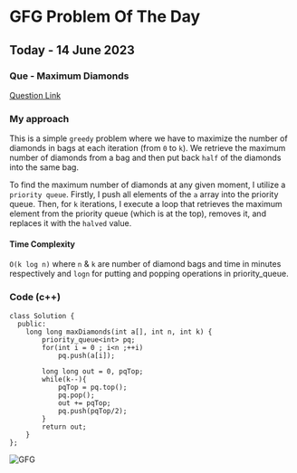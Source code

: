 # GFG Problem Of The Day

## Today - 14 June 2023
### Que - Maximum Diamonds

[Question Link](https://practice.geeksforgeeks.org/problems/chinky-and-diamonds3340/1)


### My approach
This is a simple `greedy` problem where we have to maximize the number of diamonds in bags at each iteration (from `0` to `k`). We retrieve the maximum number of diamonds from a bag and then put back `half` of the diamonds into the same bag.

To find the maximum number of diamonds at any given moment, I utilize a `priority queue`. Firstly, I push all elements of the `a` array into the priority queue. Then, for `k` iterations, I execute a loop that retrieves the maximum element from the priority queue (which is at the top), removes it, and replaces it with the `halved` value.


#### Time Complexity
`O(k log n)`  where `n` & `k` are number of diamond bags and time in minutes respectively and `logn` for putting and popping operations in priority_queue.

### Code (c++)
```
class Solution {
  public:
    long long maxDiamonds(int a[], int n, int k) {
        priority_queue<int> pq;
        for(int i = 0 ; i<n ;++i)
            pq.push(a[i]);
            
        long long out = 0, pqTop;
        while(k--){
            pqTop = pq.top();
            pq.pop();
            out += pqTop;
            pq.push(pqTop/2);
        }
        return out;
    }
};
```

![GFG](https://komarev.com/ghpvc/?username=gl01potdgfg&color=blue&&label=Visitors)
